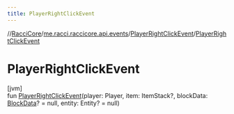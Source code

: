```yaml
---
title: PlayerRightClickEvent
---
```

//[RacciCore](../../../index.html)/[me.racci.raccicore.api.events](../index.html)/[PlayerRightClickEvent](index.html)/[PlayerRightClickEvent](-player-right-click-event.html)



# PlayerRightClickEvent



[jvm]\
fun [PlayerRightClickEvent](-player-right-click-event.html)(player: Player, item: ItemStack?, blockData: [BlockData](../-block-data/index.html)? = null, entity: Entity? = null)




